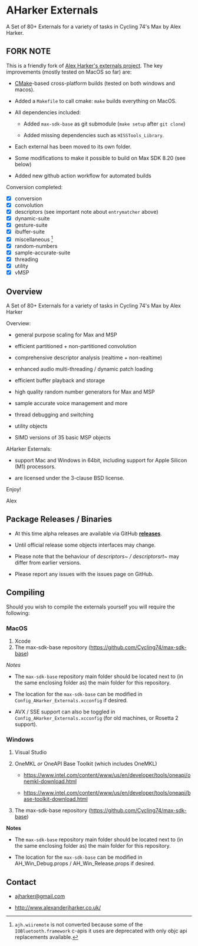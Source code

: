 # AHarker Externals

A Set of 80+ Externals for a variety of tasks in Cycling 74's Max by Alex Harker.

## FORK NOTE

This is a friendly fork of [Alex Harker's externals project](https://github.com/AlexHarker/AHarker_Externals/). The key improvements (mostly tested on MacOS so far) are:

- [CMake](https://cmake.org)-based cross-platform builds (tested on both windows and macos). 

- Added a `Makefile` to call cmake: `make` builds everything on MacOS.

- All dependencies included:

	- Added `max-sdk-base` as git submodule (`make setup` after `git clone`)

	- Added missing dependencies such as `HISSTools_Library`.

- Each external has been moved to its own folder.

- Some modifications to make it possible to build on Max SDK 8.20 (see below)

- Added new github action workflow for automated builds

Conversion completed:

- [x] conversion
- [x] convolution
- [x] descriptors (see important note about `entrymatcher` above)
- [x] dynamic-suite
- [x] gesture-suite
- [x] ibuffer-suite
- [x] miscellaneous [^1]
- [x] random-numbers
- [x] sample-accurate-suite
- [x] threading
- [x] utility
- [x] vMSP

[^1]: `ajh.wiiremote` is not converted because some of the `IOBluetooth.framework` c-apis it uses are deprecated with only objc api replacements available.

## Overview


A Set of 80+ Externals for a variety of tasks in Cycling 74's Max by Alex Harker

Overview:

- general purpose scaling for Max and MSP

- efficient partitioned + non-partitioned convolution

- comprehensive descriptor analysis (realtime + non-realtime)

- enhanced audio multi-threading / dynamic patch loading

- efficient buffer playback and storage

- high quality random number generators for Max and MSP

- sample accurate voice management and more

- thread debugging and switching

- utility objects

- SIMD versions of 35 basic MSP objects

AHarker Externals:

- support Mac and Windows in 64bit, including support for Apple Silicon (M1) processors.

- are licensed under the 3-clause BSD license.

Enjoy!

Alex

## Package Releases / Binaries


- At this time alpha releases are available via GitHub **[releases](https://github.com/AlexHarker/AHarker_Externals/releases)**. 

- Until official release some objects interfaces may change.

- Please note that the behaviour of *descriptors~ / descriptorsrt~* may differ from earlier versions. 

- Please report any issues with the issues page on GitHub. 

## Compiling

Should you wish to compile the externals yourself you will require the following:

### MacOS

1. Xcode
2. The max-sdk-base repository (https://github.com/Cycling74/max-sdk-base)

*Notes*

- The `max-sdk-base` repository main folder should be located next to (in the same enclosing folder as) the main folder for this repository.

- The location for the `max-sdk-base` can be modified in `Config_AHarker_Externals.xcconfig` if desired.

- AVX / SSE support can also be toggled in `Config_AHarker_Externals.xcconfig` (for old machines, or Rosetta 2 support).

### Windows

1. Visual Studio

2. OneMKL *or* OneAPI Base Toolkit (which includes OneMKL)
    
    - <https://www.intel.com/content/www/us/en/developer/tools/oneapi/onemkl-download.html>
	
	- <https://www.intel.com/content/www/us/en/developer/tools/oneapi/base-toolkit-download.html>
  
3. The max-sdk-base repository (https://github.com/Cycling74/max-sdk-base)

**Notes**

- The `max-sdk-base` repository main folder should be located next to (in the same enclosing folder as) the main folder for this repository.

- The location for the `max-sdk-base` can be modified in AH_Win_Debug.props / AH_Win_Release.props if desired.

## Contact


- <ajharker@gmail.com>

- <http://www.alexanderjharker.co.uk/>
